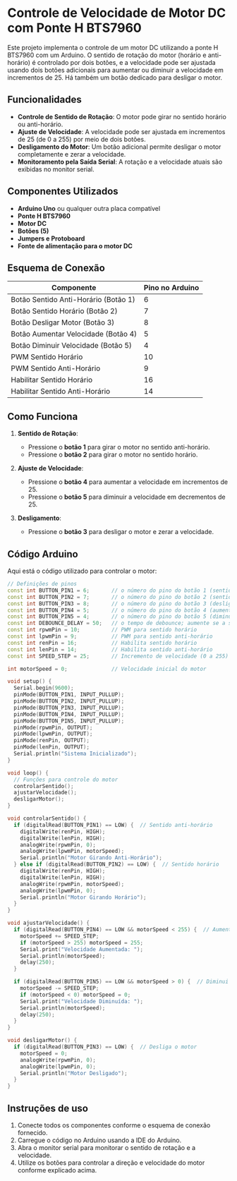 # Controle de Velocidade de Motor DC com Ponte H BTS7960

Este projeto implementa o controle de um motor DC utilizando a ponte H BTS7960 com um Arduino. O sentido de rotação do motor (horário e anti-horário) é controlado por dois botões, e a velocidade pode ser ajustada usando dois botões adicionais para aumentar ou diminuir a velocidade em incrementos de 25. Há também um botão dedicado para desligar o motor.

## Funcionalidades

- **Controle de Sentido de Rotação**: O motor pode girar no sentido horário ou anti-horário.
- **Ajuste de Velocidade**: A velocidade pode ser ajustada em incrementos de 25 (de 0 a 255) por meio de dois botões.
- **Desligamento do Motor**: Um botão adicional permite desligar o motor completamente e zerar a velocidade.
- **Monitoramento pela Saída Serial**: A rotação e a velocidade atuais são exibidas no monitor serial.

## Componentes Utilizados

- **Arduino Uno** ou qualquer outra placa compatível
- **Ponte H BTS7960**
- **Motor DC**
- **Botões (5)**
- **Jumpers e Protoboard**
- **Fonte de alimentação para o motor DC**

## Esquema de Conexão

| Componente      | Pino no Arduino  |
|-----------------|------------------|
| Botão Sentido Anti-Horário (Botão 1) | 6 |
| Botão Sentido Horário (Botão 2)      | 7 |
| Botão Desligar Motor (Botão 3)       | 8 |
| Botão Aumentar Velocidade (Botão 4)  | 5 |
| Botão Diminuir Velocidade (Botão 5)  | 4 |
| PWM Sentido Horário                  | 10 |
| PWM Sentido Anti-Horário             | 9 |
| Habilitar Sentido Horário            | 16 |
| Habilitar Sentido Anti-Horário       | 14 |

## Como Funciona

1. **Sentido de Rotação**:
   - Pressione o **botão 1** para girar o motor no sentido anti-horário.
   - Pressione o **botão 2** para girar o motor no sentido horário.

2. **Ajuste de Velocidade**:
   - Pressione o **botão 4** para aumentar a velocidade em incrementos de 25.
   - Pressione o **botão 5** para diminuir a velocidade em decrementos de 25.

3. **Desligamento**:
   - Pressione o **botão 3** para desligar o motor e zerar a velocidade.

## Código Arduino

Aqui está o código utilizado para controlar o motor:

```cpp
// Definições de pinos
const int BUTTON_PIN1 = 6;       // o número do pino do botão 1 (sentido anti-horário)
const int BUTTON_PIN2 = 7;       // o número do pino do botão 2 (sentido horário)
const int BUTTON_PIN3 = 8;       // o número do pino do botão 3 (desligar)
const int BUTTON_PIN4 = 5;       // o número do pino do botão 4 (aumentar velocidade)
const int BUTTON_PIN5 = 4;       // o número do pino do botão 5 (diminuir velocidade)
const int DEBOUNCE_DELAY = 50;   // o tempo de debounce; aumente se a saída piscar
const int rpwmPin = 10;          // PWM para sentido horário
const int lpwmPin = 9;           // PWM para sentido anti-horário
const int renPin = 16;           // Habilita sentido horário
const int lenPin = 14;           // Habilita sentido anti-horário
const int SPEED_STEP = 25;       // Incremento de velocidade (0 a 255)

int motorSpeed = 0;              // Velocidade inicial do motor

void setup() {
  Serial.begin(9600);
  pinMode(BUTTON_PIN1, INPUT_PULLUP);
  pinMode(BUTTON_PIN2, INPUT_PULLUP);
  pinMode(BUTTON_PIN3, INPUT_PULLUP);
  pinMode(BUTTON_PIN4, INPUT_PULLUP);
  pinMode(BUTTON_PIN5, INPUT_PULLUP);
  pinMode(rpwmPin, OUTPUT);
  pinMode(lpwmPin, OUTPUT);
  pinMode(renPin, OUTPUT);
  pinMode(lenPin, OUTPUT);
  Serial.println("Sistema Inicializado");
}

void loop() {
  // Funções para controle do motor
  controlarSentido();
  ajustarVelocidade();
  desligarMotor();
}

void controlarSentido() {
  if (digitalRead(BUTTON_PIN1) == LOW) {  // Sentido anti-horário
    digitalWrite(renPin, HIGH);
    digitalWrite(lenPin, HIGH);
    analogWrite(rpwmPin, 0);
    analogWrite(lpwmPin, motorSpeed);
    Serial.println("Motor Girando Anti-Horário");
  } else if (digitalRead(BUTTON_PIN2) == LOW) {  // Sentido horário
    digitalWrite(renPin, HIGH);
    digitalWrite(lenPin, HIGH);
    analogWrite(rpwmPin, motorSpeed);
    analogWrite(lpwmPin, 0);
    Serial.println("Motor Girando Horário");
  }
}

void ajustarVelocidade() {
  if (digitalRead(BUTTON_PIN4) == LOW && motorSpeed < 255) {  // Aumenta a velocidade
    motorSpeed += SPEED_STEP;
    if (motorSpeed > 255) motorSpeed = 255;
    Serial.print("Velocidade Aumentada: ");
    Serial.println(motorSpeed);
    delay(250);
  }

  if (digitalRead(BUTTON_PIN5) == LOW && motorSpeed > 0) {  // Diminui a velocidade
    motorSpeed -= SPEED_STEP;
    if (motorSpeed < 0) motorSpeed = 0;
    Serial.print("Velocidade Diminuída: ");
    Serial.println(motorSpeed);
    delay(250);
  }
}

void desligarMotor() {
  if (digitalRead(BUTTON_PIN3) == LOW) {  // Desliga o motor
    motorSpeed = 0;
    analogWrite(rpwmPin, 0);
    analogWrite(lpwmPin, 0);
    Serial.println("Motor Desligado");
  }
}
```

## Instruções de uso

1. Conecte todos os componentes conforme o esquema de conexão fornecido.
2. Carregue o código no Arduino usando a IDE do Arduino.
3. Abra o monitor serial para monitorar o sentido de rotação e a velocidade.
4. Utilize os botões para controlar a direção e velocidade do motor conforme explicado acima.
